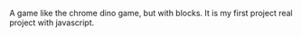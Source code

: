 A game like the chrome dino game, but with blocks.
It is my first project real project with javascript.
